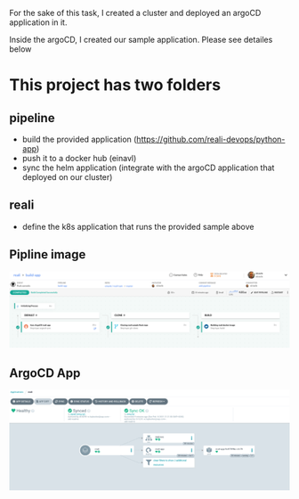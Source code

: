 For the sake of this task, I created a cluster and deployed an argoCD application in it.

Inside the argoCD, I created our sample application.
Please see detailes below

# This project has two folders

## pipeline
- build the provided application (https://github.com/reali-devops/python-app)
- push it to a docker hub (einavl)
- sync the helm application (integrate with the argoCD application that deployed on our cluster)

## reali
 - define the k8s application that runs the provided sample above
 
 
 ## Pipline image
 
  ![Screenshot](images/reali-codefresh.png)
 
## ArgoCD App
 ![Screenshot](images/reali-argoCD.png)
